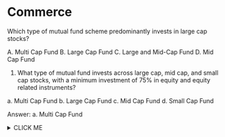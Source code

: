 # Commerce
Which type of mutual fund scheme predominantly invests in large cap stocks?

A. Multi Cap Fund 
B. Large Cap Fund 
C. Large and Mid-Cap Fund 
D. Mid Cap Fund

1. What type of mutual fund invests across large cap, mid cap, and small cap stocks, with a minimum investment of 75% in equity and equity related instruments?

a. Multi Cap Fund
b. Large Cap Fund
c. Mid Cap Fund
d. Small Cap Fund

Answer: a. Multi Cap Fund



<details><summary>CLICK ME</summary>
<p>



```ruby
   puts "Hello World"
```
   
   
## Question: What is the capital of France?
- A) Paris
- B) Berlin
- C) Madrid
- D) Rome



<details><summary>CLICK ME</summary>
<p>
```ruby
   Answer: A
```





